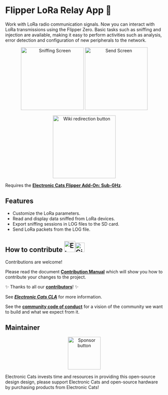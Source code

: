 # Flipper LoRa Relay App :dolphin:

Work with LoRa radio communication signals. Now you can interact with LoRa transmissions using the Flipper Zero. Basic tasks such as sniffing and injection are available, making it easy to perform activities such as analysis, error detection and configuration of new peripherals to the network.

<p align="center">
 <img src="https://github.com/ElectronicCats/flipper-SX1262-LoRa/blob/main/assets/start_sniff.png" alt="Sniffing Screen" height=200 />
 <img src="https://github.com/ElectronicCats/flipper-SX1262-LoRa/blob/main/assets/lora_tx.png" alt="Send Screen" height=200 />
</p>

<p align=center>
 <a href="https://github.com/ElectronicCats/flipper-SX1262-LoRa/wiki">
  <img src="https://github.com/ElectronicCats/flipper-SX1262-LoRa/blob/main/assets/ec_wki_button.png" alt="Wiki redirection button" width=200 />
 </a>
</p>

Requires the [**Electronic Cats Flipper Add-On: Sub-GHz**](https://electroniccats.com/store/flipper-add-on-subghz/).

## Features

* Customize the LoRa parameters.
* Read and display data sniffed from LoRa devices.
   <!-- * Hexadecimal or Normal data output format selector -->
* Export sniffing sessions in LOG files to the SD card.
* Send LoRa packets from the LOG file.
  <!-- * Saves the recent packet structures, then allows you to modify & inject them again -->

## How to contribute <img src="https://electroniccats.com/wp-content/uploads/2018/01/fav.png" alt="Electronic Cats Logo" height="35"/><img src="https://raw.githubusercontent.com/gist/ManulMax/2d20af60d709805c55fd784ca7cba4b9/raw/bcfeac7604f674ace63623106eb8bb8471d844a6/github.gif" alt="GitHub Logo" height="30"/>

Contributions are welcome!

Please read the document [**Contribution Manual**](https://github.com/ElectronicCats/electroniccats-cla/blob/main/electroniccats-contribution-manual.md)  which will show you how to contribute your changes to the project.

✨ Thanks to all our [**contributors**](https://github.com/ElectronicCats/flipper-SX1262-LoRa/graphs/contributors)! ✨

See [**_Electronic Cats CLA_**](https://github.com/ElectronicCats/electroniccats-cla/blob/main/electroniccats-cla.md) for more information.

See the  [**community code of conduct**](https://github.com/ElectronicCats/electroniccats-cla/blob/main/electroniccats-community-code-of-conduct.md) for a vision of the community we want to build and what we expect from it.

## Maintainer

<p align="center">
 <a href="https://github.com/sponsors/ElectronicCats">
  <img src="https://electroniccats.com/wp-content/uploads/2020/07/Badge_GHS.png" alt="Sponsor button" height="104" />
 </a>
</p>

Electronic Cats invests time and resources in providing this open-source design design, please support Electronic Cats and open-source hardware by purchasing products from Electronic Cats!
